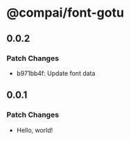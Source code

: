 # @compai/font-gotu

## 0.0.2

### Patch Changes

- b971bb4f: Update font data

## 0.0.1

### Patch Changes

- Hello, world!
